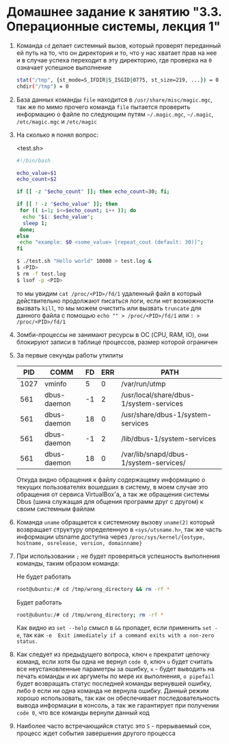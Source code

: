 # Домашнее задание к занятию "3.3. Операционные системы, лекция 1"

1. Команда `cd` делает системный вызов, который проверят переданный ей путь на то, что он директория и то, что у нас хватает прав на нее и в случае успеха переходит в эту директорию, где проверка на `0` означает успешное выполнение

      ```sh
      stat("/tmp", {st_mode=S_IFDIR|S_ISGID|0775, st_size=219, ...}) = 0
      chdir("/tmp") = 0
      ```
2. База данных команды `file` находится в `/usr/share/misc/magic.mgc`, так же по мимо прочего команда `file` пытается проверить информацию о файле по следующим путям `~/.magic.mgc`, `~/.magic`, `/etc/magic.mgc` и `/etc/magic`
3. На сколько я понял вопрос:
 
    <test.sh>
    ```bash
    #!/bin/bash

    echo_value=$1
    echo_count=$2

    if [[ -z "$echo_count" ]]; then echo_count=30; fi;
    
    if [[ ! -z "$echo_value" ]]; then
     for (( i=1; i<=$echo_count; i++ )); do
      echo "$i: $echo_value";
      sleep 1;
     done;
    else
     echo "example: $0 <some_value> [repeat_cout (default: 30)]";
    fi
    ```
 
    ```bash
    $ ./test.sh "Hello world" 10000 > test.log &
    $ <PID>
    $ rm -f test.log
    $ lsof -p <PID>
    ```
    то мы увидим `cat /proc/<PID>/fd/1` удаленный файл в который действительно продолжают писаться логи, если нет возможности вызвать `kill`, то мы можем очистить или вызвать `truncate` для данного файла с помощью `echo "" > /proc/<PID>/fd/1` или `: > /proc/<PID>/fd/1`
    
4. Зомби-процессы не занимают ресурсы в ОС (CPU, RAM, IO), они блокируют записи в таблице процессов, размер которой ограничен
5. За первые секунды работы утилиты
    
    | PID | COMM | FD | ERR | PATH |
    |----|----|----|----|----|
    | 1027  | vminfo | 5 | 0 | /var/run/utmp |
    | 561  | dbus-daemon | -1 | 2 | /usr/local/share/dbus-1/system-services |
    | 561  | dbus-daemon | 18 | 0 | /usr/share/dbus-1/system-services |
    | 561  | dbus-daemon | -1 | 2 | /lib/dbus-1/system-services |
    | 561  | dbus-daemon | 18 | 0 | /var/lib/snapd/dbus-1/system-services/ |
    
    Откуда видно обращения к файлу содержащему информацию о текущих пользователях вошедших в систему, в моем случае это обращения от сервиса VirtualBox'а, а так же обращения системы Dbus (шина служащая для общения программ друг с другом) к своим системным файлам 

6. Команда `uname` обращается к системному вызову `uname(2)` который возвращает структуру определенную в `<sys/utsname.h>`, так же часть информации utsname доступна через `/proc/sys/kernel/{ostype, hostname, osrelease, version, domainname}`
7. При использовании `;` не будет проверяться успешность выполнения команды, таким образом команда:

    Не будет работать
    
    ```bash
    root@ubuntu:/# cd /tmp/wrong_directory && rm -rf *
    ```
   
   Будет работать

    ```bash
    root@ubuntu:/# cd /tmp/wrong_directory; rm -rf *
    ```
   
   Как видно из `set --help` смысл в `&&` пропадет, если применить `set -e`, так как `-e  Exit immediately if a command exits with a non-zero status.`
8. Как следует из предыдущего вопроса, ключ `e` прекратит цепочку команд, если хотя бы одна не вернул `code 0`, ключ `u` будет считать все неустановленные параметры за ошибку, `x` - будет выводить на печать команды и их аргуметы по мере их выполнения, `o pipefail` будет возвращать статус последней команды вернувшей ошибку, либо `0` если ни одна команда не вернула ошибку. Данный режим хорошо использовать, так как он обеспечивает последовательность вывода информации в консоль, а так же гарантирует при получении `code 0`, что все команды вернули данный код
9. Наиболее часто встречающийся статус это `S` - прерываемый сон, процесс ждет события завершения другого процесса